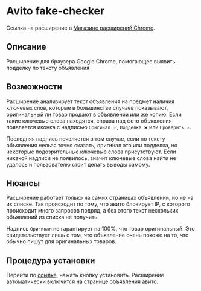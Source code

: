 # Avito fake-checker
Ссылка на расширение в
[Магазине расширений Chrome](https://chrome.google.com/webstore/detail/avitofakechecker/nfknbhhicodnfljhiiooginolbolccfj?hl=ru&authuser=0).

## Описание
Расширение для браузера Google Chrome, помогающее выявить подделку по тексту объявления

## Возможности
Расширение анализирует текст объявления на предмет наличия ключевых слов, которые в большинстве случаев показывают, оригинальный ли товар продают в объявлении или же копию. 
Если такие ключевые слова находятся, справа над фото объявления появляется иконка с надписью `Оригинал ✅`, `Подделка ❌` или `Проверить ⚠`. 

Последняя надпись появляется в том случае, если по тексту объявления нельзя точно сказать, оригинал это или подделка, но некоторые подозрительные ключевые слова присутствуют. 
Если никакой надписи не появилось, значит ключевые слова найти не удалось и пользователю стоит делать выводы самому.
 
 
## Нюансы
Расширение работает только на самих страницах объявлений, но не на их списке. Так происходит по тому, что авито блокирует IP, с которого происходит много запросов подряд, а без этого текст нескольких объявлений из списка не получить.

Надпись `Оригинал` не гарантирует на 100%, что товар оригинальный. Это свидетельствует лишь о том, что объявление очень похоже на то, что обычно пишут для оригинальных товаров.


## Процедура установки
Перейти по [ссылке](https://chrome.google.com/webstore/detail/avitofakechecker/nfknbhhicodnfljhiiooginolbolccfj?hl=ru&authuser=0), нажать кнопку установить. 
Расширение автоматически включится на странице объявления авито.

